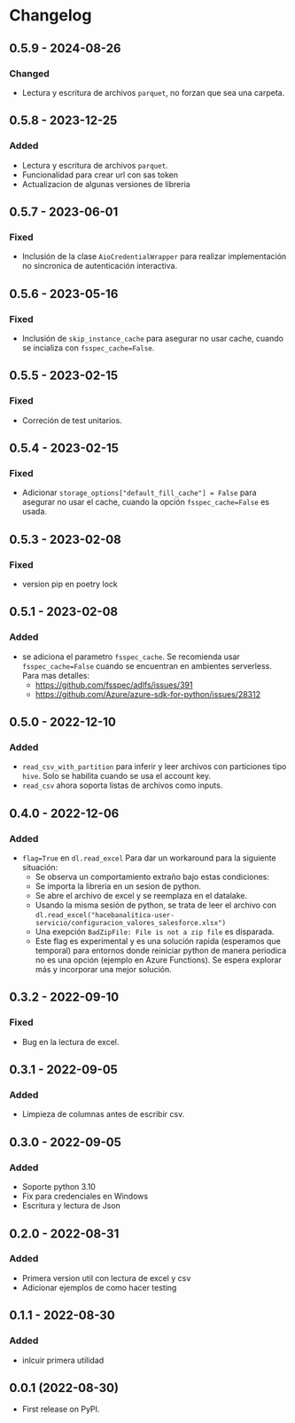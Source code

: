 # Changelog

## 0.5.9 - 2024-08-26

### Changed

- Lectura y escritura de archivos `parquet`, no forzan que sea una carpeta.



## 0.5.8 - 2023-12-25

### Added

- Lectura y escritura de archivos `parquet`.
- Funcionalidad para crear url con sas token
- Actualizacion de algunas versiones de libreria


## 0.5.7 - 2023-06-01

### Fixed

- Inclusión de la clase `AioCredentialWrapper` para realizar implementación no sincronica de autenticación interactiva.


## 0.5.6 - 2023-05-16

### Fixed

- Inclusión de `skip_instance_cache` para asegurar no usar cache, cuando se incializa con `fsspec_cache=False`.

## 0.5.5 - 2023-02-15

### Fixed

- Correción  de test unitarios.

## 0.5.4 - 2023-02-15

### Fixed

- Adicionar `storage_options["default_fill_cache"] = False` para asegurar no usar el cache, cuando la opción `fsspec_cache=False` es usada.

## 0.5.3 - 2023-02-08

### Fixed

- version pip en poetry lock

## 0.5.1 - 2023-02-08

### Added

- se adiciona el parametro `fsspec_cache`. Se recomienda usar `fsspec_cache=False` cuando se encuentran en ambientes serverless. Para mas detalles:
    - https://github.com/fsspec/adlfs/issues/391
    - https://github.com/Azure/azure-sdk-for-python/issues/28312


## 0.5.0 - 2022-12-10

### Added
- `read_csv_with_partition` para inferir y leer archivos con particiones tipo `hive`. Solo se habilita cuando se usa el account key.
- `read_csv` ahora soporta listas de archivos como inputs.

## 0.4.0 - 2022-12-06

### Added

- `flag=True` en `dl.read_excel` Para dar un workaround para la siguiente situación:
    - Se observa un comportamiento extraño bajo estas condiciones:
    - Se importa la libreria en un sesion de python.
    - Se abre el archivo de excel y se reemplaza en el datalake.
    - Usando la misma sesión de python, se trata de leer el archivo con `dl.read_excel("hacebanalitica-user-servicio/configuracion_valores_salesforce.xlsx")`
    - Una exepción `BadZipFile: File is not a zip file` es disparada.
    - Este flag es experimental y es una solución rapida (esperamos que temporal) para entornos donde reiniciar python de manera periodica no es una opción (ejemplo en Azure Functions). Se espera explorar más y incorporar una mejor solución.


## 0.3.2 - 2022-09-10

### Fixed

- Bug en la lectura de excel.


## 0.3.1 - 2022-09-05

### Added

- Limpieza de columnas antes de escribir csv.


## 0.3.0 - 2022-09-05

### Added

- Soporte python 3.10
- Fix para credenciales en Windows
- Escritura y lectura de Json

## 0.2.0 - 2022-08-31

### Added

- Primera version util con lectura de excel y csv
- Adicionar ejemplos de como hacer testing


## 0.1.1 - 2022-08-30

### Added

- inlcuir primera utilidad

## 0.0.1 (2022-08-30)

* First release on PyPI.
